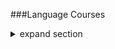 ###Language Courses
<details><summary>expand section</summary><p>

- [Udemy - 500+ American Slang  Spoken English Vocabulary Course](lang/course-25.05.2021.md)

</p></details>

